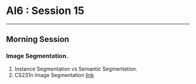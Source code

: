 # AI6 : Session 15

----
## Morning Session
### Image Segmentation.
1. Instance Segmentation vs Semantic Segmentation.
2. CS231n Image Segmentation [link](http://cs231n.stanford.edu/slides/2017/cs231n_2017_lecture11.pdf)
